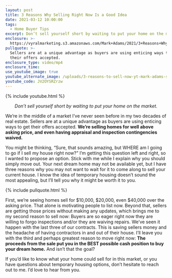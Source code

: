 ```yaml
---
layout: post
title: 3 Reasons Why Selling Right Now Is a Good Idea
date: 2021-03-12 10:00:00
tags:
  - Home Buyer Tips
excerpt: Don’t sell yourself short by waiting to put your home on the market.
enclosure: >-
  https://vyralmarketing.s3.amazonaws.com/Mark+Adams/2021/3+Reasons+Why+Selling+Right+Now+Is+a+Good+Idea.mp4
pullquote: >-
  Sellers are at a unique advantage as buyers are using enticing ways to get
  their offers accepted.
enclosure_type: video/mp4
enclosure_time:
use_youtube_image: true
youtube_alternate_image: /uploads/3-reasons-to-sell-now-yt-mark-adams-ss.jpg
youtube_code: JV2OYSRZrzw
---
```

{% include youtube.html %}

<center><em>Don&rsquo;t sell yourself short by waiting to put your home on the market. </em></center>

We’re in the middle of a market I’ve never seen before in my two decades of real estate. Sellers are at a unique advantage as buyers are using enticing ways to get their offers accepted. **We’re selling homes for well above asking price, and even having appraisal and inspection contingencies waived.&nbsp;**

You might be thinking, “Sure, that sounds amazing, but WHERE am I going to go if I sell my house right now?” I’m getting this question left and right, so I wanted to propose an option. Stick with me while I explain why you should simply move out. Your next dream home may not be available yet, but I have three reasons why you may not want to wait for it to come along to sell your current house. I know the idea of temporary housing doesn’t sound the most appealing, but I’ll tell you why it might be worth it to you.&nbsp;

{% include pullquote.html %}

First, we’re seeing homes sell for $10,000, $20,000, even $40,000 over the asking price. That alone is motivating people to list now. Beyond that, sellers are getting those prices without making any updates, which brings me to my second reason to sell now: Buyers are so eager right now they are willing to forgo inspections and/or they are waiving repairs. We’ve seen it happen with the last three of our contracts. This is saving sellers money and the headache of having contractors in and out of their house. I’ll leave you with the third and perhaps greatest reason to move right now: **The proceeds from the sale put you in the BEST possible cash position to buy your dream home.** And isn’t that the goal?

If you’d like to know what your home could sell for in this market, or you have questions about temporary housing options, don’t hesitate to reach out to me. I’d love to hear from you.&nbsp;
